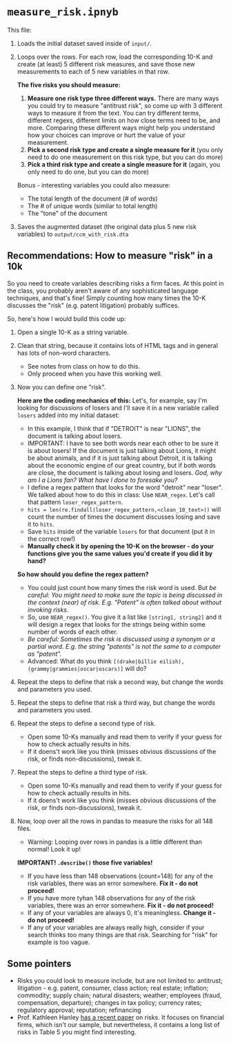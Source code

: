 # `measure_risk.ipnyb`

This file:
1. Loads the initial dataset saved inside of `input/`.
1. Loops over the rows. For each row, load the corresponding 10-K and create (at least) 5 different risk measures, and save those new measurements to each of 5 new variables in that row.

    **The five risks you should measure:**
      1. **Measure one risk type three different ways.** There are many ways you could try to measure "antitrust risk", so come up with 3 different ways to measure it from the text. You can try different terms, different regexs, different limits on how close terms need to be, and more. Comparing these different ways might help you understand how your choices can improve or hurt the value of your measurement. 
      2. **Pick a second risk type and create a single measure for it** (you only need to do one measurement on this risk type, but you can do more)
      3. **Pick a third risk type and create a single measure for it** (again, you only need to do one, but you can do more)
      
    Bonus - interesting variables you could also measure:
    - The total length of the document (# of words)
    - The # of unique words (similar to total length)
    - The "tone" of the document
      
1. Saves the augmented dataset (the original data plus 5 new risk variables) to `output/ccm_with_risk.dta`

## Recommendations: How to measure "risk" in a 10k

So you need to create variables describing risks a firm faces. At this point in the class, you probably aren't aware of any sophisticated language techniques, and that's fine! Simply counting how many times the 10-K discusses the "risk" (e.g. patent litigation) probably suffices. 

So, here's how I would build this code up:

1. Open a single 10-K as a string variable.
1. Clean that string, because it contains lots of HTML tags and in general has lots of non-word characters.
    - See notes from class on how to do this. 
    - Only proceed when you have this working well. 
1. Now you can define one "risk". 

    **Here are the coding mechanics of this:** Let's, for example, say I'm looking for discussions of losers and I'll save it in a new variable called `losers` added into my initial dataset: 
    - In this example, I think that if "DETROIT" is near "LIONS", the document is talking about losers. 
    - IMPORTANT: I have to see both words near each other to be sure it is about losers! If the document is just talking about Lions, it might be about animals, and if it is just talking about Detroit, it is talking about the economic engine of our great country, but if both words are close, the document is talking about losing and losers. _God, why am I a Lions fan? What have I done to foresake you?_
    - I define a regex pattern that looks for the word "detroit" near "loser". We talked about how to do this in class: Use `NEAR_regex`. Let's call that pattern `loser_regex_pattern`.
    - `hits = len(re.findall(loser_regex_pattern,<clean_10_text>))` will count the number of times the document discusses losing and save it to `hits`.
    - Save `hits` inside of the variable `losers` for that document (put it in the correct row!)  
    - **Manually check it by opening the 10-K on the browser - do your functions give you the same values you'd create if you did it by hand?**

    **So how should you define the regex pattern?**
    - You could just count how many times the risk word is used. But _be careful: You might need to make sure the topic is being discussed in the context (near) of risk. E.g. "Patent" is often talked about without invoking risks._
    - So, use `NEAR_regex()`. You give it a list like `[string1, string2]` and it will design a regex that looks for the strings being within some number of words of each other.
    - _Be careful: Sometimes the risk is discussed using a synonym or a partial word. E.g. the string "patents" is not the same to a computer as "patent"._
    - Advanced: What do you think `[(drake|billie eilish), (grammy|grammies|oscar|oscars)]` will do?
 
1. Repeat the steps to define that risk a second way, but change the words and parameters you used.
1. Repeat the steps to define that risk a third way, but change the words and parameters you used.
1. Repeat the steps to define a second type of risk.
    - Open some 10-Ks manually and read them to verify if your guess for how to check actually results in hits.
    - If it doens't work like you think (misses obvious discussions of the risk, or finds non-discussions), tweak it.
1. Repeat the steps to define a third type of risk.
    - Open some 10-Ks manually and read them to verify if your guess for how to check actually results in hits.
    - If it doens't work like you think (misses obvious discussions of the risk, or finds non-discussions), tweak it.
1. Now, loop over all the rows in pandas to measure the risks for all 148 files.
    - Warning: Looping over rows in pandas is a little different than normal! Look it up!
    
    **IMPORTANT! `.describe()` those five variables!**
    - If you have less than 148 observations (count=148) for any of the risk variables, there was an error somewhere. **Fix it - do not proceed!**
    - If you have more tyhan 148 observations for any of the risk variables, there was an error somewhere. **Fix it - do not proceed!**
    - If any of your variables are always 0, it's meaningless. **Change it - do not proceed!**
    - If any of your variables are always really high, consider if your search thinks too many things are that risk. Searching for "risk" for example is too vague. 
    
## Some pointers
- Risks you could look to measure include, but are not limited to: antitrust; litigation - e.g. patent, consumer, class action; real estate; inflation; commodity; supply chain; natural disasters; weather; employees (fraud, compensation, departure); changes in tax policy; currency rates; regulatory approval; reputation; refinancing
- Prof. Kathleen Hanley [has a recent paper](https://papers.ssrn.com/sol3/papers.cfm?abstract_id=2792943) on risks. It focuses on financial firms, which isn't our sample, but nevertheless, it contains a long list of risks in Table 5 you might find interesting.
